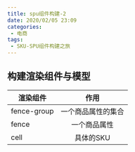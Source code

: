 ```yaml
---
title: spu组件构建-2
date: 2020/02/05 23:09
categories: 
 - 电商
tags: 
 - SKU-SPU组件构建之旅
---
```


## 构建渲染组件与模型

| 渲染组件        | 作用           
| ------------- |:-------------:
| fence-group      | 一个商品属性的集合 
| fence      | 一个商品属性      
| cell | 具体的SKU      
